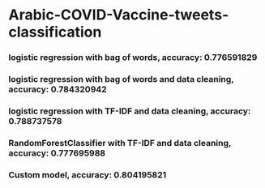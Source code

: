 # Arabic-COVID-Vaccine-tweets-classification


### logistic regression with bag of words, accuracy:	0.776591829
### logistic regression with bag of words and data cleaning, accuracy:	0.784320942
### logistic regression with TF-IDF and data cleaning, accuracy:	0.788737578
### RandomForestClassifier with TF-IDF and data cleaning, accuracy:	0.777695988
### Custom model, accuracy:	0.804195821
